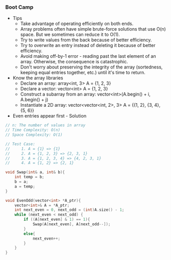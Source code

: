 ### Boot Camp

* Tips
  * Take advantage of operating efficiently on both ends.
  * Array problems often have simple brute-force solutions that use O\(n\) space. But we sometimes can reduce it to O\(1\).
  * Try to write values from the back because of better efficiency.
  * Try to overwrite an entry instead of deleting it because of better efficiency.
  * Avoid making off-by-1 error - reading past the last element of an array. Otherwise, the consequence is catastrophic.
  * Don't worry about preserving the integrity of the array \(sortedness, keeping equal entries together, etc.\) until it's time to return.
* Know the array libraries
  * Declare an array: array&lt;int, 3&gt; A = {1, 2, 3}
  * Declare a vector: vector&lt;int&gt; A = {1, 2, 3}
  * Construct a subarray from an array: vector&lt;int&gt;\(A.begin\(\) + i,  A.begin\(\) + j\)
  * Instantiate a 2D array: vector&lt;vector&lt;int, 2&gt;, 3&gt; A = {{1, 2}, {3, 4}, {5, 6}}
* Even entries appear first - Solution

```cpp
// n: The number of values in array
// Time Complexity: O(n)
// Space Complexity: O(1)

// Test Case:
//     1. A = {1} => {1}
//     2. A = {1, 2, 3} => {2, 3, 1}
//     3. A = {1, 2, 3, 4} => {4, 2, 3, 1}
//     4. A = {1, 2} => {2, 1}

void Swap(int& a, int& b){
    int temp = b;
    b = a;
    a = temp;
}

void EvenOdd(vector<int> *A_ptr){
    vector<int>& A = *A_ptr;
    int next_even = 0, next_odd = (int)A.size() - 1;
    while (next_even < next_odd) {
        if ((A[next_even] & 1) == 1){
            Swap(A[next_even], A[next_odd--]);
        }
        else{
            next_even++;
        }
    }
}
```



